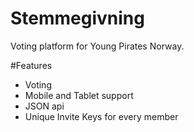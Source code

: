 Stemmegivning
=============

Voting platform for Young Pirates Norway.


#Features
  * Voting
  * Mobile and Tablet support
  * JSON api
  * Unique Invite Keys for every member

